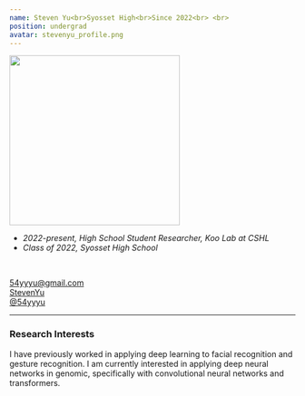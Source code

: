 ```yaml
---
name: Steven Yu<br>Syosset High<br>Since 2022<br> <br>
position: undergrad
avatar: stevenyu_profile.png
---
```


<img width="300" src="{{site.baseurl}}/images/people/{{page.avatar}}" data-action="zoom">
<br>

- _2022-present, High School Student Researcher, Koo Lab at CSHL_ <br>
- _Class of 2022, Syosset High School_ <br>

<br>

<a href="mailto:54yyyu@gmail.com"><i class="fa fa-envelope-o"></i> 54yyyu@gmail.com</a><br>
<a href="https://www.linkedin.com/in/yiyang-yu-63739222b/"><i class="fa fa-linkedin-square"></i> StevenYu</a><br>
<a href="https://github.com/54yyyu"><i class="fa fa-github"></i> @54yyyu </a><br>

<hr>

### Research Interests

I have previously worked in applying deep learning to facial recognition and gesture recognition. I am currently interested in applying deep neural networks in genomic, specifically with convolutional neural networks and transformers.
<br>
<br>
<br>

&nbsp;
&nbsp;
&nbsp;
&nbsp;
&nbsp;
&nbsp;
&nbsp;
&nbsp;
&nbsp;
&nbsp;
&nbsp;
&nbsp;
&nbsp;
&nbsp;
&nbsp;
&nbsp;
&nbsp;
&nbsp;
&nbsp;
&nbsp;
&nbsp;
&nbsp;
&nbsp;
&nbsp;

